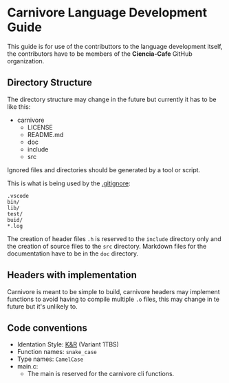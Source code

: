 # Carnivore Language Development Guide
This guide is for use of the contributtors to the language development itself, the contributors have to be members of the **Ciencia-Cafe** GitHub organization.

## Directory Structure
The directory structure may change in the future but currently it has to be like this:

- carnivore
	- LICENSE
	- README.md
	- doc
	- include
	- src

Ignored files and directories should be generated by a tool or script.

This is what is being used by the [.gitignore](../.gitignore):
```
.vscode
bin/
lib/
test/
buid/
*.log
```
The creation of header files `.h` is reserved to the `include` directory only and the creation of source files to the `src` directory.
Markdown files for the documentation have to be in the `doc` directory.

## Headers with implementation
Carnivore is meant to be simple to build, carnivore headers may implement functions to avoid having to compile multiple `.o` files, this may change in te future but it's unlikely to.

## Code conventions
* Identation Style: [K&R](https://en.wikipedia.org/wiki/Indentation_style#K&R_style) (Variant 1TBS)
* Function names: `snake_case`
* Type names: `CamelCase`
* main.c:
	* The main is reserved for the carnivore cli functions.
